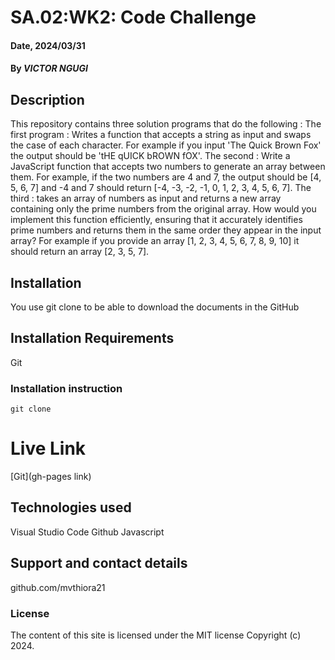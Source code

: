 # SA.02:WK2: Code Challenge

#### Date, 2024/03/31

#### By *VICTOR NGUGI*

## Description
This repository contains three solution programs that do the following : 
The first program :
Writes a function that accepts a string as input and swaps the case of each character. For example if you input 'The Quick Brown Fox' the output should be 'tHE qUICK bROWN fOX'.
The second :
Write a JavaScript function that accepts two numbers to generate an array between them. For example, if the two numbers are 4 and 7, the output should be [4, 5, 6, 7] and -4 and 7 should return [-4, -3, -2, -1, 0, 1, 2, 3, 4, 5, 6, 7].
The third :
takes an array of numbers as input and returns a new array containing only the prime numbers from the original array. How would you implement this function efficiently, ensuring that it accurately identifies prime numbers and returns them in the same order they appear in the input array? For example if you provide an array [1, 2, 3, 4, 5, 6, 7, 8, 9, 10] it should return an array [2, 3, 5, 7].

## Installation
You use git clone to be able to download the documents in the GitHub

## Installation Requirements
Git

### Installation instruction
```
git clone 

```

# Live Link
[Git](gh-pages link)

## Technologies used
Visual Studio Code
Github
Javascript

## Support and contact details
github.com/mvthiora21

### License
The content of this site is licensed under the MIT license
Copyright (c) 2024.




















